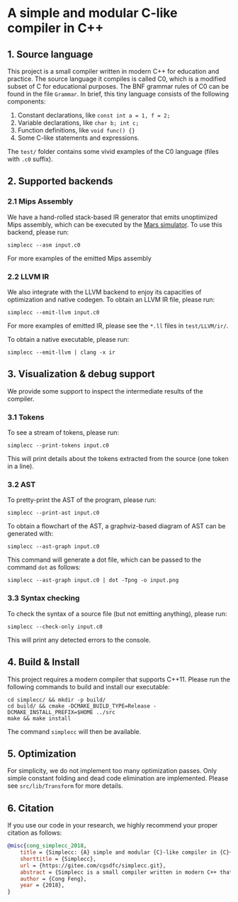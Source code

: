 # A simple and modular C-like compiler in C++

## 1. Source language

This project is a small compiler written in modern C++ for education and practice. The source language it compiles is called C0, which is a modified subset of C for educational purposes. The BNF grammar rules of C0 can be found in the file ``Grammar``. In brief, this tiny language consists of the following components:

1. Constant declarations, like `const int a = 1, f = 2;`
2. Variable declarations, like `char b; int c;`
3. Function definitions, like `void func() {}`
4. Some C-like statements and expressions. 

The ``test/`` folder contains some vivid examples of the C0 language (files with ``.c0`` suffix).


## 2. Supported backends

### 2.1 Mips Assembly

We have a hand-rolled stack-based IR generator that emits unoptimized Mips assembly, which can be executed by the [Mars simulator](https://courses.missouristate.edu/KenVollmar/MARS). To use this backend, please run:
```
simplecc --asm input.c0
```
For more examples of the emitted Mips assembly

### 2.2 LLVM IR

We also integrate with the LLVM backend to enjoy its capacities of optimization and native codegen. To obtain an LLVM IR file, please run:
```
simplecc --emit-llvm input.c0
```
For more examples of emitted IR, please see the `*.ll` files in `test/LLVM/ir/`.

To obtain a native executable, please run:
```
simplecc --emit-llvm | clang -x ir
```


## 3. Visualization & debug support

We provide some support to inspect the intermediate results of the compiler. 

### 3.1 Tokens
To see a stream of tokens, please run:
```
simplecc --print-tokens input.c0
```
This will print details about the tokens extracted from the source (one token in a line).

### 3.2 AST

To pretty-print the AST of the program, please run:
```
simplecc --print-ast input.c0
```

To obtain a flowchart of the AST, a graphviz-based diagram of AST can be generated with:
```
simplecc --ast-graph input.c0
```
This command will generate a dot file, which can be passed to the command ``dot`` as follows:
```
simplecc --ast-graph input.c0 | dot -Tpng -o input.png
```


### 3.3 Syntax checking

To check the syntax of a source file (but not emitting anything), please run:
```
simplecc --check-only input.c0
```
This will print any detected errors to the console.


## 4. Build & Install

This project requires a modern compiler that supports C++11. Please run the following commands to build and install our executable:
```
cd simplecc/ && mkdir -p build/
cd build/ && cmake -DCMAKE_BUILD_TYPE=Release -DCMAKE_INSTALL_PREFIX=$HOME ../src
make && make install
```
The command `simplecc` will then be available.


## 5. Optimization

For simplicity, we do not implement too many optimization passes. Only simple constant folding and dead code elimination are implemented. Please see `src/lib/Transform` for more details.


## 6. Citation

If you use our code in your research, we highly recommend your proper citation as follows:

```bibtex
@misc{cong_simplecc_2018,
	title = {Simplecc: {A} simple and modular {C}-like compiler in {C}++},
	shorttitle = {Simplecc},
	url = {https://gitee.com/cgsdfc/simplecc.git},
	abstract = {Simplecc is a small compiler written in modern C++ that compiles an educational C-like language C0. It has a primary backend that emits stack-based unoptimized Mips assembly. It also integrates with an external LLVM backend that enables optimization and native codegen. Internally it uses a generated parser and generated abstract syntax tree with other important components written in an object-oriented style.},
	author = {Cong Feng},
	year = {2018},
}
```